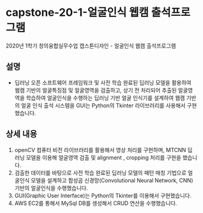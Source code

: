# capstone-20-1-얼굴인식 웹캠 출석프로그램
2020년 1학기 창의융합실무수업 캡스톤디자인 - 얼굴인식 웹캠 출석프로그램

## 설명
* 딥러닝 오픈 소프트웨어 프레임워크 및 사전 학습 완료된 딥러닝 모델을 활용하여 웹캠 기반의 얼굴특징점 및 얼굴영역을 검출하고, 상기 전 처리되어 추출된 얼굴영역을 학습하여 얼굴인식을 수행하는 딥러닝 기반 얼굴 인식기를 설계하여 웹캠 기반의 얼굴 인식 출석 시스템을 GUI는 Python의 Tkinter 라이브러리를 사용해서 구현했습니다.

## 상세 내용
1. openCV 컴퓨터 비전 라이브러리를 활용해서 영상 처리를 구현하며, MTCNN 딥러닝 모델을 이용해 얼굴영역 검출 및 alignment , cropping 처리를 구현을 했습니다.
2. 검출한 데이터를 바탕으로 사전 학습 완료된 딥러닝 모델의 패턴 매칭 기법으로 얼굴인식 모델을 설계하고 합성곱 신경망(Convolutional Neural Network, CNN) 기반의 얼굴인식을 수행했습니다. 
3. GUI(Graphic User Interface)는 Python의 Tkinter를 이용해서 구현했습니다.
4. AWS EC2를 통해서 MySql DB를 생성해서 CRUD 연산을 수행했습니다.



